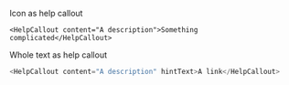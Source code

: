 Icon as help callout
```
<HelpCallout content="A description">Something complicated</HelpCallout>
```

Whole text as help callout
```javascript
<HelpCallout content="A description" hintText>A link</HelpCallout>
```

